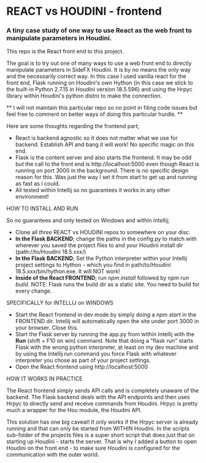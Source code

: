 # REACT vs HOUDINI - frontend

### A tiny case study of one way to use React as the web front to manipulate parameters in Houdini.

This repo is the React front end to this project. 

The goal is to try out one of many ways to use a web front end to directly manipulate parameters in SideFX Houdini. It is by no means the only way and the necessarily correct way. In this case I used vanilla react for the front end, Flask running on Houdini's own Hython (in this case we stick to the built-in Python 2.7.15 in Houdini version 18.5.596) and using the Hrpyc library within Houdini's python distro to make the connection.

** I will not maintain this particular repo so no point in filing code issues but feel free to comment on better ways of doing this particular hurdle. **

Here are some thoughts regarding the frontend part;
* React is backend agnostic so it does not matter what we use for backend. Establish API and bang it will work! No specific magic on this end.
* Flask is the content server and also starts the frontend. It may be odd but  the call to the front end is http://localhost:5000 even though React is running on port 3000 in the background. There is no specific design reason for this. Was just the way I set it from start to get up and running as fast as I could.
* All tested within Intellij so no guarantees it works in any other environment!

HOW TO INSTALL AND RUN

So no guarantees and only tested on Windows and within Intellij;

* Clone all *three* REACT vs HOUDINI repos to somewhere on your disc.
* **In the Flask BACKEND**; change the paths in the config.py to match with wherever you saved the project files to and your Houdini install dir (path://to/Houdini 18.5.xxx/)
* **In the Flask BACKEND**; Set the Python interpreter within your Intellij project settings to Hython - which you find in path/to/Houdini 18.5.xxx/bin/hython.exe. It will NOT work!
* **Inside of the React FRONTEND**; run *npm install* followed by *npm run build*. NOTE: Flask runs the build dir as a static site. You need to build for every change.

SPECIFICALLY for INTELLIJ on WINDOWS

* Start the React frontend in dev mode by simply doing a *npm start* in the FRONTEND dir. Intellij will automatically open the site under port 3000 in your browser. Close this.
* Start the Flask server by running the app.py from within Intellij with the **Run** (shift + F10 on win) command. Note that doing a "flask run" starts Flask with the wrong python interpreter, at least on my dev machine and by using the Intellij run command you force Flask with whatever interpreter you chose as part of your project settings.
* Open the React frontend using http://localhost:5000

HOW IT WORKS IN PRACTICE

The React frontend simply sends API calls and is completely unaware of the backend. The Flask backend deals with the API endpoints and then uses Hrpyc to directly send and receive commands from Houdini. Hrpyc is pretty much a wrapper for the Hou module, the Houdini API.

This solution has one big caveat! It only works if the Hrpyc server is already running and that can only be started from WITHIN Houdini. In the scripts sub-folder of the projects files is a super short script that does just that on starting up Houdini - starts the server. That is why I added a button to open Houdini on the front end - to make sure Houdini is configured for the communication with the outer world.





